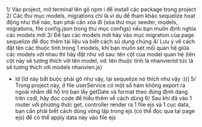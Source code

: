 1/ Vào project, mở terminal lên gõ npm i để install các package trong project
2/ Các thư mục models, migrations chỉ là ví dụ để tham khảo sequelize hoạt động như thế nào, bạn phải cần xóa đi (xóa thư mục seeder, models, migrations, file config.json trong thư mục configs) 
nếu bạn muốn định nghĩa các models mới
3/ Để tạo các models mới hãy vào mục migration của page sequelize để đọc thêm tài liệu và biết cách sử dụng chúng
4/ Lưu ý về cách đặt tên các thuộc tính trong 1 models, khi bạn muốn set mối quan hệ giữa các models với nhau thì hãy đặt như vd sau: 
tên cột của model quan hệ (tên cột này sẽ tương thích với tên model, vd: tên thuộc tính là nhanvienId tức là sẽ tương thích với models nhanvien.js) 
+ Id [Id này bắt buộc phải gõ như vậy, tại sequelize nó thích như vậy :))]
5/ Trong project này, ở file userService có một số hàm không export ra ngoài nhằm để hỗ trợ bạn lấy getDate và format theo đúng định dạng trên csdl, hãy đọc code để hiểu thêm về cách dùng
6/ Sau khi đã vào 1 router với phương thức get, controller render ra 1 file ejs và 1 cục data, bạn cần phải biết cách dùng vòng lặp trong ejs (có thể đọc qua tại page ejs) để có thể apply data này vào file ejs
